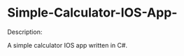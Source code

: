 Simple-Calculator-IOS-App-
==========================

Description:


A simple calculator IOS app written in C#.
